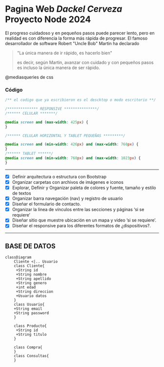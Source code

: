 # Pagina Web _Dackel Cerveza_ **Proyecto Node 2024**

El progreso cuidadoso y en pequeños pasos puede parecer lento, pero en realidad es con diferencia la forma más rápida de progresar. El famoso desarrollador de software Robert "Uncle Bob" Martin ha declarado

> "La única manera de ir rápido, es hacerlo bien"
>
> es decir, según Martin, avanzar con cuidado y con pequeños pasos es incluso la única manera de ser rápido.

@mediasqueries de css

### Código

```css
/** el codigo que ya escribieron es el descktop o modo escritorio **/

/************** RESPONSIVE ***************/
/****** CELULAR *******/

@media screen and (max-width: 425px) {
}

/****** CELULAR HORIZONTAL Y TABLET PEQUEÑAS *********/

@media screen and (min-width: 426px) and (max-width: 768px) {
}
/****** TABLET ******/
@media screen and (min-width: 768px) and (max-width: 1023px) {
}
```

---

- [x] Definir arquitectura o estructura con Bootstrap
- [x] Organizar carpetas con archivos de imágenes e iconos
- [x] Explorar, Definir y Organizar paleta de colores y fuente, tamaño y estilo de textos
- [x] Organizar barra navegación (nav) y registro de usuario
- [x] Diseñar el formulario de contacto.
- [x] Organizar la línea de vínculos entre las secciones y páginas ‘si se requiere’
- [x] Diseñar sitio que muestre ubicación en un mapa y video ’si se requiere’.
- [x] Diseñar el responsive para los diferentes formatos de ¿dispositivos?.

---

## BASE DE DATOS

```mermaid
classDiagram
    Cliente <|.. Usuario
    class Cliente{
     +String id
     +String nombre
     +String apellido
     +String genero
     +int edad
     +String direccion
     +Usuario datos
    }
    class Usuario{
    +String email
    +String password
    }

    class Producto{
     +String id
     +String titulo
    }

    class Compra{
    }
    class Consultas{
    }
```
